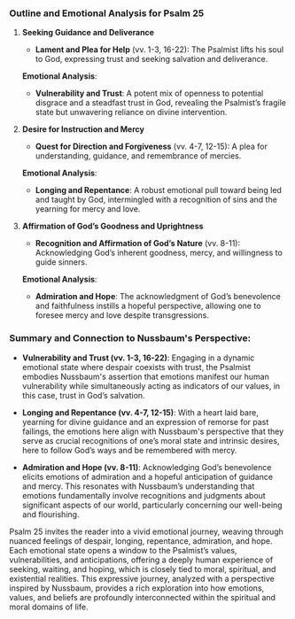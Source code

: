 ### Outline and Emotional Analysis for Psalm 25

1. **Seeking Guidance and Deliverance**
    - **Lament and Plea for Help** (vv. 1-3, 16-22): The Psalmist lifts his soul to God, expressing trust and seeking salvation and deliverance.
   
    **Emotional Analysis**:
    - **Vulnerability and Trust**: A potent mix of openness to potential disgrace and a steadfast trust in God, revealing the Psalmist’s fragile state but unwavering reliance on divine intervention.

2. **Desire for Instruction and Mercy**
    - **Quest for Direction and Forgiveness** (vv. 4-7, 12-15): A plea for understanding, guidance, and remembrance of mercies.
    
    **Emotional Analysis**:
    - **Longing and Repentance**: A robust emotional pull toward being led and taught by God, intermingled with a recognition of sins and the yearning for mercy and love.

3. **Affirmation of God’s Goodness and Uprightness**
    - **Recognition and Affirmation of God’s Nature** (vv. 8-11): Acknowledging God’s inherent goodness, mercy, and willingness to guide sinners.
    
    **Emotional Analysis**:
    - **Admiration and Hope**: The acknowledgment of God’s benevolence and faithfulness instills a hopeful perspective, allowing one to foresee mercy and love despite transgressions.

### Summary and Connection to Nussbaum's Perspective:

- **Vulnerability and Trust (vv. 1-3, 16-22)**: Engaging in a dynamic emotional state where despair coexists with trust, the Psalmist embodies Nussbaum's assertion that emotions manifest our human vulnerability while simultaneously acting as indicators of our values, in this case, trust in God’s salvation.

- **Longing and Repentance (vv. 4-7, 12-15)**: With a heart laid bare, yearning for divine guidance and an expression of remorse for past failings, the emotions here align with Nussbaum's perspective that they serve as crucial recognitions of one’s moral state and intrinsic desires, here to follow God’s ways and be remembered with mercy.

- **Admiration and Hope (vv. 8-11)**: Acknowledging God’s benevolence elicits emotions of admiration and a hopeful anticipation of guidance and mercy. This resonates with Nussbaum’s understanding that emotions fundamentally involve recognitions and judgments about significant aspects of our world, particularly concerning our well-being and flourishing.

Psalm 25 invites the reader into a vivid emotional journey, weaving through nuanced feelings of despair, longing, repentance, admiration, and hope. Each emotional state opens a window to the Psalmist’s values, vulnerabilities, and anticipations, offering a deeply human experience of seeking, waiting, and hoping, which is closely tied to moral, spiritual, and existential realities. This expressive journey, analyzed with a perspective inspired by Nussbaum, provides a rich exploration into how emotions, values, and beliefs are profoundly interconnected within the spiritual and moral domains of life.
